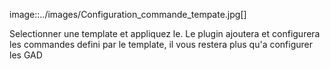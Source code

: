 image::../images/Configuration_commande_tempate.jpg[]

Selectionner une template et appliquez le.
Le plugin ajoutera et configurera les commandes defini par le template, il vous restera plus qu'a configurer les GAD